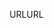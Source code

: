 <span data-ttu-id="e9e72-101">URL</span><span class="sxs-lookup"><span data-stu-id="e9e72-101">URL</span></span>